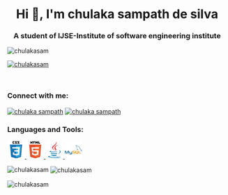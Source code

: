 <h1 align="center">Hi 👋, I'm chulaka sampath de silva</h1>
<h3 align="center">A student of IJSE-Institute of software engineering institute</h3>

<p align="left"> <img src="https://komarev.com/ghpvc/?username=chulakasam&label=Profile%20views&color=0e75b6&style=flat" alt="chulakasam" /> </p>

<p align="left"> <a href="https://github.com/ryo-ma/github-profile-trophy"><img src="https://github-profile-trophy.vercel.app/?username=chulakasam" alt="chulakasam" /></a> </p>

<p align="left"> <a href="https://twitter.com/" target="blank"><img src="https://img.shields.io/twitter/follow/?logo=twitter&style=for-the-badge" alt="" /></a> </p>

<h3 align="left">Connect with me:</h3>
<p align="left">
<a href="https://linkedin.com/in/chulaka sampath" target="blank"><img align="center" src="https://raw.githubusercontent.com/rahuldkjain/github-profile-readme-generator/master/src/images/icons/Social/linked-in-alt.svg" alt="chulaka sampath" height="30" width="40" /></a>
<a href="https://fb.com/chulaka sampath" target="blank"><img align="center" src="https://raw.githubusercontent.com/rahuldkjain/github-profile-readme-generator/master/src/images/icons/Social/facebook.svg" alt="chulaka sampath" height="30" width="40" /></a>
</p>

<h3 align="left">Languages and Tools:</h3>
<p align="left"> <a href="https://www.w3schools.com/css/" target="_blank" rel="noreferrer"> <img src="https://raw.githubusercontent.com/devicons/devicon/master/icons/css3/css3-original-wordmark.svg" alt="css3" width="40" height="40"/> </a> <a href="https://www.w3.org/html/" target="_blank" rel="noreferrer"> <img src="https://raw.githubusercontent.com/devicons/devicon/master/icons/html5/html5-original-wordmark.svg" alt="html5" width="40" height="40"/> </a> <a href="https://www.java.com" target="_blank" rel="noreferrer"> <img src="https://raw.githubusercontent.com/devicons/devicon/master/icons/java/java-original.svg" alt="java" width="40" height="40"/> </a> <a href="https://www.mysql.com/" target="_blank" rel="noreferrer"> <img src="https://raw.githubusercontent.com/devicons/devicon/master/icons/mysql/mysql-original-wordmark.svg" alt="mysql" width="40" height="40"/> </a> </p>

<p><img align="left" src="https://github-readme-stats.vercel.app/api/top-langs?username=chulakasam&show_icons=true&locale=en&layout=compact" alt="chulakasam" /></p>

<p>&nbsp;<img align="center" src="https://github-readme-stats.vercel.app/api?username=chulakasam&show_icons=true&locale=en" alt="chulakasam" /></p>

<p><img align="center" src="https://github-readme-streak-stats.herokuapp.com/?user=chulakasam&" alt="chulakasam" /></p>
